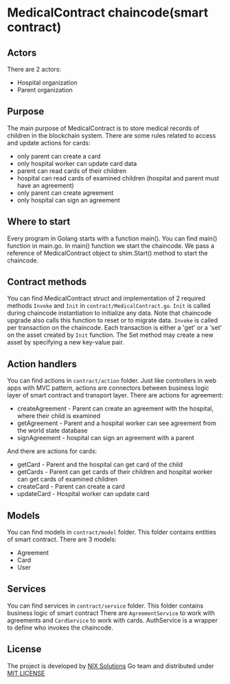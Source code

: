 # MedicalContract chaincode(smart contract)

## Actors

There are 2 actors:
 - Hospital organization
 - Parent organization

## Purpose

The main purpose of MedicalContract is to store medical records of children in the blockchain system. There are some rules related to access and update actions for cards:
 - only parent can create a card
 - only hospital worker can update card data
 - parent can read cards of their children
 - hospital can read cards of examined children (hospital and parent must have an agreement)
 - only parent can create agreement
 - only hospital can sign an agreement

## Where to start

Every program in Golang starts with a function main(). You can find main() function in  main.go.
In main() function we start the chaincode. We pass a reference of MedicalContract object to shim.Start() method to start the chaincode.

## Contract methods

You can find MedicalContract struct and implementation of 2 required methods `Invoke` and `Init` in `contract/MedicalContract.go`.
`Init` is called during chaincode instantiation to initialize any data. Note that chaincode upgrade also calls this function to reset or to migrate data.
`Invoke` is called per transaction on the chaincode. Each transaction is either a 'get' or a 'set' on the asset created by `Init` function. The Set method may create a new asset by specifying a new key-value pair.


## Action handlers
You can find actions in `contract/action` folder. Just like controllers in web apps with MVC pattern, actions are connectors between business logic layer of smart contract and transport layer.
There are actions for agreement:
- createAgreement - Parent can create an agreement with the hospital, where their child is examined
- getAgreement - Parent and a hospital worker can see agreement from the world state database
- signAgreement - hospital can sign an agreement with a parent

And there are actions for cards:
- getCard - Parent and the hospital can get card of the child
- getCards - Parent can get cards of their children and hospital worker can get cards of examined children
- createCard - Parent can create a card
- updateCard - Hospital worker can update card


## Models
You can find models in `contract/model` folder. This folder contains entities of smart contract.
There are 3 models:
- Agreement
- Card
- User

## Services
You can find services in `contract/service` folder. This  folder contains business logic of smart contract
There are `AgreementService` to work with agreements and `CardService`  to work with cards. 
AuthService is a wrapper to define who invokes the chaincode.

## License
The project is developed by [NIX Solutions](http://nixsolutions.com) Go team and distributed under [MIT LICENSE](https://github.com/nixsolutions/blockchain-poc-medical-contract/blob/master/LICENSE)

